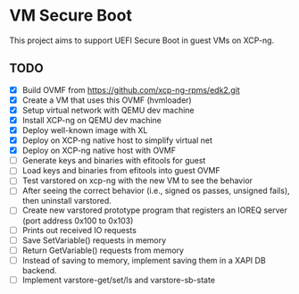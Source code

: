 # VM Secure Boot

This project aims to support UEFI Secure Boot in guest VMs on XCP-ng.

## TODO

- [x] Build OVMF from https://github.com/xcp-ng-rpms/edk2.git
- [x] Create a VM that uses this OVMF (hvmloader)
- [x] Setup virtual network with QEMU dev machine
- [x] Install XCP-ng on QEMU dev machine
- [x] Deploy well-known image with XL
- [x] Deploy on XCP-ng native host to simplify virtual net
- [x] Deploy on XCP-ng native host with OVMF
- [ ] Generate keys and binaries with efitools for guest
- [ ] Load keys and binaries from efitools into guest OVMF
- [ ] Test varstored on xcp-ng with the new VM to see the behavior
- [ ] After seeing the correct behavior (i.e., signed os passes, unsigned fails),
      then uninstall varstored.
- [ ] Create new varstored prototype program that registers an IOREQ server (port
      address 0x100 to 0x103)
- [ ] Prints out received IO requests
- [ ] Save SetVariable() requests in memory   
- [ ] Return GetVariable() requests from memory   
- [ ] Instead of saving to memory, implement saving them in a XAPI DB backend.
- [ ] Implement varstore-get/set/ls and varstore-sb-state
